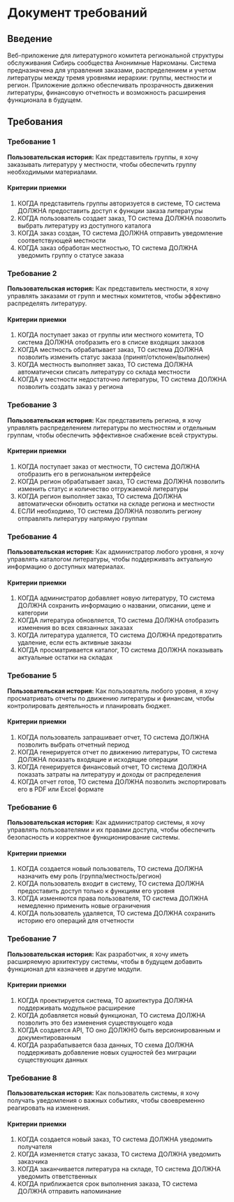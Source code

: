 # Документ требований

## Введение

Веб-приложение для литературного комитета региональной структуры обслуживания Сибирь сообщества Анонимные Наркоманы. Система предназначена для управления заказами, распределением и учетом литературы между тремя уровнями иерархии: группы, местности и регион. Приложение должно обеспечивать прозрачность движения литературы, финансовую отчетность и возможность расширения функционала в будущем.

## Требования

### Требование 1

**Пользовательская история:** Как представитель группы, я хочу заказывать литературу у местности, чтобы обеспечить группу необходимыми материалами.

#### Критерии приемки

1. КОГДА представитель группы авторизуется в системе, ТО система ДОЛЖНА предоставить доступ к функции заказа литературы
2. КОГДА пользователь создает заказ, ТО система ДОЛЖНА позволить выбрать литературу из доступного каталога
3. КОГДА заказ создан, ТО система ДОЛЖНА отправить уведомление соответствующей местности
4. КОГДА заказ обработан местностью, ТО система ДОЛЖНА уведомить группу о статусе заказа

### Требование 2

**Пользовательская история:** Как представитель местности, я хочу управлять заказами от групп и местных комитетов, чтобы эффективно распределять литературу.

#### Критерии приемки

1. КОГДА поступает заказ от группы или местного комитета, ТО система ДОЛЖНА отобразить его в списке входящих заказов
2. КОГДА местность обрабатывает заказ, ТО система ДОЛЖНА позволить изменить статус заказа (принят/отклонен/выполнен)
3. КОГДА местность выполняет заказ, ТО система ДОЛЖНА автоматически списать литературу со склада местности
4. КОГДА у местности недостаточно литературы, ТО система ДОЛЖНА позволить создать заказ у региона

### Требование 3

**Пользовательская история:** Как представитель региона, я хочу управлять распределением литературы по местностям и отдельным группам, чтобы обеспечить эффективное снабжение всей структуры.

#### Критерии приемки

1. КОГДА поступает заказ от местности, ТО система ДОЛЖНА отобразить его в региональном интерфейсе
2. КОГДА регион обрабатывает заказ, ТО система ДОЛЖНА позволить изменить статус и количество отгружаемой литературы
3. КОГДА регион выполняет заказ, ТО система ДОЛЖНА автоматически обновить остатки на складе региона и местности
4. ЕСЛИ необходимо, ТО система ДОЛЖНА позволить региону отправлять литературу напрямую группам

### Требование 4

**Пользовательская история:** Как администратор любого уровня, я хочу управлять каталогом литературы, чтобы поддерживать актуальную информацию о доступных материалах.

#### Критерии приемки

1. КОГДА администратор добавляет новую литературу, ТО система ДОЛЖНА сохранить информацию о названии, описании, цене и категории
2. КОГДА литература обновляется, ТО система ДОЛЖНА отобразить изменения во всех связанных заказах
3. КОГДА литература удаляется, ТО система ДОЛЖНА предотвратить удаление, если есть активные заказы
4. КОГДА просматривается каталог, ТО система ДОЛЖНА показывать актуальные остатки на складах

### Требование 5

**Пользовательская история:** Как пользователь любого уровня, я хочу просматривать отчеты по движению литературы и финансам, чтобы контролировать деятельность и планировать бюджет.

#### Критерии приемки

1. КОГДА пользователь запрашивает отчет, ТО система ДОЛЖНА позволить выбрать отчетный период
2. КОГДА генерируется отчет по движению литературы, ТО система ДОЛЖНА показать входящие и исходящие операции
3. КОГДА генерируется финансовый отчет, ТО система ДОЛЖНА показать затраты на литературу и доходы от распределения
4. КОГДА отчет готов, ТО система ДОЛЖНА позволить экспортировать его в PDF или Excel формате

### Требование 6

**Пользовательская история:** Как администратор системы, я хочу управлять пользователями и их правами доступа, чтобы обеспечить безопасность и корректное функционирование системы.

#### Критерии приемки

1. КОГДА создается новый пользователь, ТО система ДОЛЖНА назначить ему роль (группа/местность/регион)
2. КОГДА пользователь входит в систему, ТО система ДОЛЖНА предоставить доступ только к функциям его уровня
3. КОГДА изменяются права пользователя, ТО система ДОЛЖНА немедленно применить новые ограничения
4. КОГДА пользователь удаляется, ТО система ДОЛЖНА сохранить историю его операций для отчетности

### Требование 7

**Пользовательская история:** Как разработчик, я хочу иметь расширяемую архитектуру системы, чтобы в будущем добавить функционал для казначеев и другие модули.

#### Критерии приемки

1. КОГДА проектируется система, ТО архитектура ДОЛЖНА поддерживать модульное расширение
2. КОГДА добавляется новый функционал, ТО система ДОЛЖНА позволить это без изменения существующего кода
3. КОГДА создается API, ТО оно ДОЛЖНО быть версионированным и документированным
4. КОГДА разрабатывается база данных, ТО схема ДОЛЖНА поддерживать добавление новых сущностей без миграции существующих данных

### Требование 8

**Пользовательская история:** Как пользователь системы, я хочу получать уведомления о важных событиях, чтобы своевременно реагировать на изменения.

#### Критерии приемки

1. КОГДА создается новый заказ, ТО система ДОЛЖНА уведомить получателя
2. КОГДА изменяется статус заказа, ТО система ДОЛЖНА уведомить заказчика
3. КОГДА заканчивается литература на складе, ТО система ДОЛЖНА уведомить ответственных
4. КОГДА приближается срок выполнения заказа, ТО система ДОЛЖНА отправить напоминание